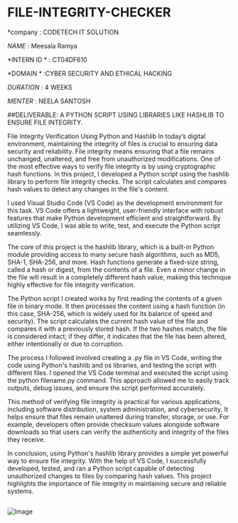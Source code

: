 # FILE-INTEGRITY-CHECKER

*company : CODETECH IT SOLUTION

*NAME* : Meesala Ramya

*INTERN ID * : CT04DF610

*DOMAIN * :CYBER SECURITY AND ETHICAL HACKING 

*DURATION*  : 4 WEEKS 

*MENTER*  : NEELA SANTOSH

##DELIVERABLE: A PYTHON SCRIPT
USING LIBRARIES LIKE HASHLIB TO
ENSURE FILE INTEGRITY.

File Integrity Verification Using Python and Hashlib
In today’s digital environment, maintaining the integrity of files is crucial to ensuring data security and reliability. File integrity means ensuring that a file remains unchanged, unaltered, and free from unauthorized modifications. One of the most effective ways to verify file integrity is by using cryptographic hash functions. In this project, I developed a Python script using the hashlib library to perform file integrity checks. The script calculates and compares hash values to detect any changes in the file's content.

I used Visual Studio Code (VS Code) as the development environment for this task. VS Code offers a lightweight, user-friendly interface with robust features that make Python development efficient and straightforward. By utilizing VS Code, I was able to write, test, and execute the Python script seamlessly.

The core of this project is the hashlib library, which is a built-in Python module providing access to many secure hash algorithms, such as MD5, SHA-1, SHA-256, and more. Hash functions generate a fixed-size string, called a hash or digest, from the contents of a file. Even a minor change in the file will result in a completely different hash value, making this technique highly effective for file integrity verification.

The Python script I created works by first reading the contents of a given file in binary mode. It then processes the content using a hash function (in this case, SHA-256, which is widely used for its balance of speed and security). The script calculates the current hash value of the file and compares it with a previously stored hash. If the two hashes match, the file is considered intact; if they differ, it indicates that the file has been altered, either intentionally or due to corruption.

The process I followed involved creating a .py file in VS Code, writing the code using Python's hashlib and os libraries, and testing the script with different files. I opened the VS Code terminal and executed the script using the python filename.py command. This approach allowed me to easily track outputs, debug issues, and ensure the script performed accurately.

This method of verifying file integrity is practical for various applications, including software distribution, system administration, and cybersecurity. It helps ensure that files remain unaltered during transfer, storage, or use. For example, developers often provide checksum values alongside software downloads so that users can verify the authenticity and integrity of the files they receive.

In conclusion, using Python's hashlib library provides a simple yet powerful way to ensure file integrity. With the help of VS Code, I successfully developed, tested, and ran a Python script capable of detecting unauthorized changes to files by comparing hash values. This project highlights the importance of file integrity in maintaining secure and reliable systems.

##

![Image](https://github.com/user-attachments/assets/011bd450-0321-42a3-aa44-47748472c81d)




